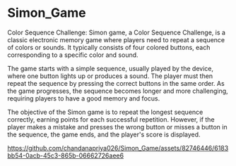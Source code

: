 # Simon_Game
Color Sequence Challenge:
  Simon game, a Color Sequence Challenge, is a classic electronic memory game where players need to repeat a sequence of colors or sounds. It typically consists of four colored buttons, each corresponding to a specific color and sound.

The game starts with a simple sequence, usually played by the device, where one button lights up or produces a sound. The player must then repeat the sequence by pressing the correct buttons in the same order. As the game progresses, the sequence becomes longer and more challenging, requiring players to have a good memory and focus.

The objective of the Simon game is to repeat the longest sequence correctly, earning points for each successful repetition. However, if the player makes a mistake and presses the wrong button or misses a button in the sequence, the game ends, and the player's score is displayed.




https://github.com/chandanapriya026/Simon_Game/assets/82746446/6183bb54-0acb-45c3-865b-06662726aee6

